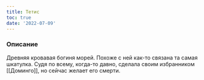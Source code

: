 ```yaml
---
title: Тетис
toc: true
date: '2022-07-09'
---
```


### Описание
Древняя кровавая богиня морей. Похоже с ней как-то связана та самая шкатулка.
Судя по всему, когда-то давно, сделала своим избранником [[Доминго]], но сейчас желает его смерти.